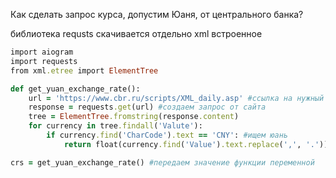 Как сделать запрос курса, допустим Юаня, от центрального банка?

библиотека requsts скачивается отдельно
xml встроенное

```ruby
import aiogram
import requests
from xml.etree import ElementTree

def get_yuan_exchange_rate():
    url = 'https://www.cbr.ru/scripts/XML_daily.asp' #ссылка на нужный сайт
    response = requests.get(url) #создаем запрос от сайта
    tree = ElementTree.fromstring(response.content)
    for currency in tree.findall('Valute'):
        if currency.find('CharCode').text == 'CNY': #ищем юань
            return float(currency.find('Value').text.replace(',', '.'))

crs = get_yuan_exchange_rate() #передаем значение функции переменной
```
